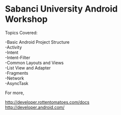 Sabanci University Android Workshop
=============

Topics Covered:

-Basic Android Project Structure<br/>
-Activity<br/>
-Intent<br/>
-Intent-Filter<br/>
-Common Layouts and Views<br/>
-List View and Adapter<br/>
-Fragments<br/>
-Network<br/>
-AsyncTask<br/>


For more,

http://developer.rottentomatoes.com/docs<br/>
http://developer.android.com/
